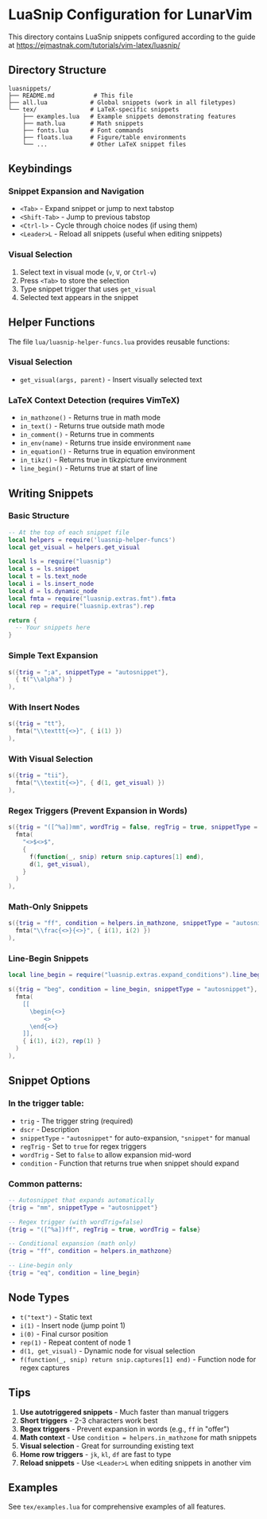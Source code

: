 # LuaSnip Configuration for LunarVim

This directory contains LuaSnip snippets configured according to the guide at https://ejmastnak.com/tutorials/vim-latex/luasnip/

## Directory Structure

```
luasnippets/
├── README.md           # This file
├── all.lua            # Global snippets (work in all filetypes)
└── tex/               # LaTeX-specific snippets
    ├── examples.lua   # Example snippets demonstrating features
    ├── math.lua       # Math snippets
    ├── fonts.lua      # Font commands
    ├── floats.lua     # Figure/table environments
    └── ...            # Other LaTeX snippet files
```

## Keybindings

### Snippet Expansion and Navigation
- `<Tab>` - Expand snippet or jump to next tabstop
- `<Shift-Tab>` - Jump to previous tabstop
- `<Ctrl-l>` - Cycle through choice nodes (if using them)
- `<Leader>L` - Reload all snippets (useful when editing snippets)

### Visual Selection
1. Select text in visual mode (`v`, `V`, or `Ctrl-v`)
2. Press `<Tab>` to store the selection
3. Type snippet trigger that uses `get_visual`
4. Selected text appears in the snippet

## Helper Functions

The file `lua/luasnip-helper-funcs.lua` provides reusable functions:

### Visual Selection
- `get_visual(args, parent)` - Insert visually selected text

### LaTeX Context Detection (requires VimTeX)
- `in_mathzone()` - Returns true in math mode
- `in_text()` - Returns true outside math mode
- `in_comment()` - Returns true in comments
- `in_env(name)` - Returns true inside environment `name`
- `in_equation()` - Returns true in equation environment
- `in_tikz()` - Returns true in tikzpicture environment
- `line_begin()` - Returns true at start of line

## Writing Snippets

### Basic Structure

```lua
-- At the top of each snippet file
local helpers = require('luasnip-helper-funcs')
local get_visual = helpers.get_visual

local ls = require("luasnip")
local s = ls.snippet
local t = ls.text_node
local i = ls.insert_node
local d = ls.dynamic_node
local fmta = require("luasnip.extras.fmt").fmta
local rep = require("luasnip.extras").rep

return {
  -- Your snippets here
}
```

### Simple Text Expansion

```lua
s({trig = ";a", snippetType = "autosnippet"},
  { t("\\alpha") }
),
```

### With Insert Nodes

```lua
s({trig = "tt"},
  fmta("\\texttt{<>}", { i(1) })
),
```

### With Visual Selection

```lua
s({trig = "tii"},
  fmta("\\textit{<>}", { d(1, get_visual) })
),
```

### Regex Triggers (Prevent Expansion in Words)

```lua
s({trig = "([^%a])mm", wordTrig = false, regTrig = true, snippetType = "autosnippet"},
  fmta(
    "<>$<>$",
    {
      f(function(_, snip) return snip.captures[1] end),
      d(1, get_visual),
    }
  )
),
```

### Math-Only Snippets

```lua
s({trig = "ff", condition = helpers.in_mathzone, snippetType = "autosnippet"},
  fmta("\\frac{<>}{<>}", { i(1), i(2) })
),
```

### Line-Begin Snippets

```lua
local line_begin = require("luasnip.extras.expand_conditions").line_begin

s({trig = "beg", condition = line_begin, snippetType = "autosnippet"},
  fmta(
    [[
      \begin{<>}
          <>
      \end{<>}
    ]],
    { i(1), i(2), rep(1) }
  )
),
```

## Snippet Options

### In the trigger table:
- `trig` - The trigger string (required)
- `dscr` - Description
- `snippetType` - `"autosnippet"` for auto-expansion, `"snippet"` for manual
- `regTrig` - Set to `true` for regex triggers
- `wordTrig` - Set to `false` to allow expansion mid-word
- `condition` - Function that returns true when snippet should expand

### Common patterns:

```lua
-- Autosnippet that expands automatically
{trig = "mm", snippetType = "autosnippet"}

-- Regex trigger (with wordTrig=false)
{trig = "([^%a])ff", regTrig = true, wordTrig = false}

-- Conditional expansion (math only)
{trig = "ff", condition = helpers.in_mathzone}

-- Line-begin only
{trig = "eq", condition = line_begin}
```

## Node Types

- `t("text")` - Static text
- `i(1)` - Insert node (jump point 1)
- `i(0)` - Final cursor position
- `rep(1)` - Repeat content of node 1
- `d(1, get_visual)` - Dynamic node for visual selection
- `f(function(_, snip) return snip.captures[1] end)` - Function node for regex captures

## Tips

1. **Use autotriggered snippets** - Much faster than manual triggers
2. **Short triggers** - 2-3 characters work best
3. **Regex triggers** - Prevent expansion in words (e.g., `ff` in "offer")
4. **Math context** - Use `condition = helpers.in_mathzone` for math snippets
5. **Visual selection** - Great for surrounding existing text
6. **Home row triggers** - `jk`, `kl`, `df` are fast to type
7. **Reload snippets** - Use `<Leader>L` when editing snippets in another vim

## Examples

See `tex/examples.lua` for comprehensive examples of all features.
